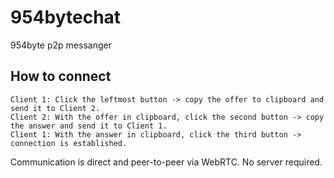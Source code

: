 # 954bytechat
954byte p2p messanger

## How to connect 

    Client 1: Click the leftmost button -> copy the offer to clipboard and send it to Client 2.  
    Client 2: With the offer in clipboard, click the second button -> copy the answer and send it to Client 1.  
    Client 1: With the answer in clipboard, click the third button -> connection is established.
     

Communication is direct and peer-to-peer via WebRTC. No server required. 
